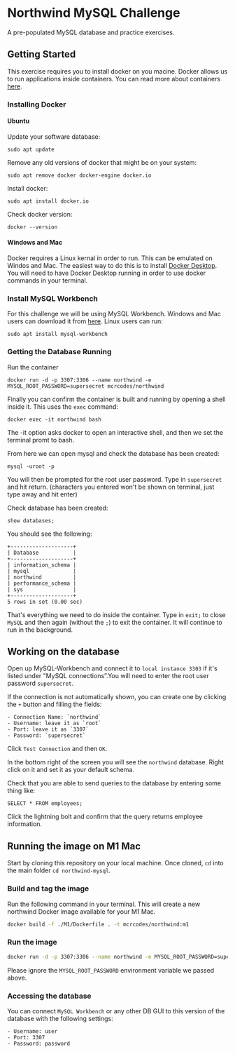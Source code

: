 # Northwind MySQL Challenge

A pre-populated MySQL database and practice exercises.

## Getting Started

This exercise requires you to install docker on you macine. Docker allows us to run applications inside containers. You can read more about containers [here](https://www.docker.com/resources/what-container).

### Installing Docker

#### Ubuntu

Update your software database:
```
sudo apt update
```

Remove any old versions of docker that might be on your system:
```
sudo apt remove docker docker-engine docker.io
```

Install docker:
```
sudo apt install docker.io
```

Check docker version:
```
docker --version
```

#### Windows and Mac

Docker requires a Linux kernal in order to run. This can be emulated on Windos and Mac. The easiest way to do this is to install [Docker Desktop](https://docs.docker.com/get-docker/). You will need to have Docker Desktop running in order to use docker commands in your terminal.

### Install MySQL Workbench

For this challenge we will be using MySQL Workbench. Windows and Mac users can download it from [here](https://dev.mysql.com/downloads/workbench/). Linux users can run:

```
sudo apt install mysql-workbench
```

### Getting the Database Running

Run the container
```
docker run -d -p 3307:3306 --name northwind -e MYSQL_ROOT_PASSWORD=supersecret mcrcodes/northwind
```

Finally you can confirm the container is built and running by opening a shell inside it. This uses the `exec` command:
```
docker exec -it northwind bash
```

The -it option asks docker to open an interactive shell, and then we set the terminal promt to bash.

From here we can open mysql and check the database has been created:

```
mysql -uroot -p
```
You will then be prompted for the root user password. Type in `supersecret` and hit return. (characters you entered won't be shown on terminal, just type away and hit enter)

Check database has been created:
```
show databases;
```

You should see the following:
```
+--------------------+
| Database           |
+--------------------+
| information_schema |
| mysql              |
| northwind          |
| performance_schema |
| sys                |
+--------------------+
5 rows in set (0.00 sec)
```

That's everything we need to do inside the container. Type in `exit;` to close `MySQL` and then again (without the `;`) to exit the container. It will continue to run in the background.

## Working on the database

Open up MySQL-Workbench and connect it to `local instance 3303` if it's listed under "MySQL connections”.You will need to enter the root user password `supersecret`.

If the connection is not automatically shown, you can create one by clicking the `+` button and filling the fields:

	- Connection Name: `northwind`
	- Username: leave it as `root`
	- Port: leave it as `3307`
	- Password: `supersecret`

Click `Test Connection` and then `OK`.

In the bottom right of the screen you will see the `northwind` database. Right click on it and set it as your default schema.

Check that you are able to send queries to the database by entering some thing like:

```
SELECT * FROM employees;
```

Click the lightning bolt and confirm that the query returns employee information. 

## Running the image on M1 Mac

Start by cloning this repository on your local machine. Once cloned, `cd` into the main folder `cd northwind-mysql`. 

### Build and tag the image

Run the following command in your terminal. This will create a new northwind Docker image available for your M1 Mac.

```bash
docker build -f ./M1/Dockerfile . -t mcrcodes/northwind:m1
```

### Run the image

```bash
docker run -d -p 3307:3306 --name northwind -e MYSQL_ROOT_PASSWORD=supersecret mcrcodes/northwind:m1
```

Please ignore the `MYSQL_ROOT_PASSWORD` environment variable we passed above.

### Accessing the database

You can connect `MySQL Workbench` or any other DB GUI to this version of the database with the following settings:

```
- Username: user
- Port: 3307
- Password: password
```
